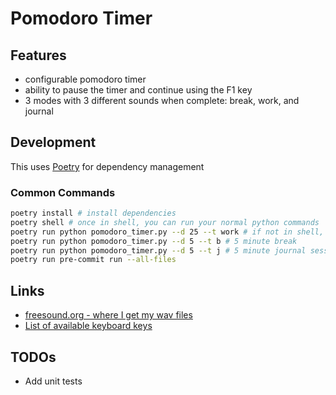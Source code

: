 # Pomodoro Timer

## Features

- configurable pomodoro timer
- ability to pause the timer and continue using the F1 key
- 3 modes with 3 different sounds when complete: break, work, and journal

## Development

This uses [Poetry](https://python-poetry.org/) for dependency management

### Common Commands

```bash
poetry install # install dependencies
poetry shell # once in shell, you can run your normal python commands
poetry run python pomodoro_timer.py --d 25 --t work # if not in shell, then run poetry like so
poetry run python pomodoro_timer.py --d 5 --t b # 5 minute break
poetry run python pomodoro_timer.py --d 5 --t j # 5 minute journal session
poetry run pre-commit run --all-files
```

## Links
* [freesound.org - where I get my wav files](https://freesound.org/)
* [List of available keyboard keys](https://github.com/moses-palmer/pynput/blob/master/lib/pynput/keyboard/_darwin.py#L155)

## TODOs
* Add unit tests